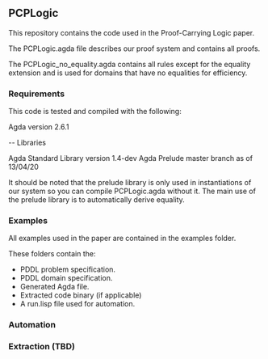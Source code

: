 PCPLogic
--------

This repository contains the code used in the Proof-Carrying Logic paper.

The PCPLogic.agda file describes our proof system and contains all proofs. 

The PCPLogic_no_equality.agda contains all rules except for the equality extension and is used for domains that have no equalities for efficiency.

### Requirements 

This code is tested and compiled with the following:

Agda version 2.6.1

-- Libraries 

Agda Standard Library version 1.4-dev
Agda Prelude master branch as of 13/04/20

It should be noted that the prelude library is only used in instantiations of 
our system so you can compile PCPLogic.agda without it. The main use of the 
prelude library is to automatically derive equality.

### Examples
All examples used in the paper are contained in the examples folder. 

These folders contain the:

- PDDL problem specification.
- PDDL domain specification.
- Generated Agda file.
- Extracted code binary (if applicable)
- A run.lisp file used for automation.

### Automation


### Extraction (TBD)
